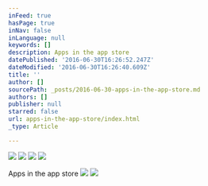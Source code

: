 ```yaml
---
inFeed: true
hasPage: true
inNav: false
inLanguage: null
keywords: []
description: Apps in the app store
datePublished: '2016-06-30T16:26:52.247Z'
dateModified: '2016-06-30T16:26:40.609Z'
title: ''
author: []
sourcePath: _posts/2016-06-30-apps-in-the-app-store.md
authors: []
publisher: null
starred: false
url: apps-in-the-app-store/index.html
_type: Article

---
```

![](https://the-grid-user-content.s3-us-west-2.amazonaws.com/b1c51ed8-2647-4f3c-96b3-d73ac61db7e4.png)
![](https://the-grid-user-content.s3-us-west-2.amazonaws.com/a91c4e2d-711e-4342-8204-2413e8639af8.png)
![](https://the-grid-user-content.s3-us-west-2.amazonaws.com/5770dc4b-7f7e-4f79-8d07-18cfeb12ffe9.png)
![](https://the-grid-user-content.s3-us-west-2.amazonaws.com/f82f14b8-b552-4033-b172-b4fd5abc3918.png)

Apps in the app store
![](https://the-grid-user-content.s3-us-west-2.amazonaws.com/fd194f9d-5cd6-4cc7-aff5-5c4a5e01045d.jpg)
![](https://the-grid-user-content.s3-us-west-2.amazonaws.com/300cc189-e437-491e-b969-5bed8a96ac02.png)